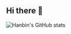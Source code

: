 ## Hi there 👋

<!-- I learn that this is the comment of HTML syntact. Just a try-->

![Hanbin's GitHub stats](https://github-readme-stats.vercel.app/api?username=hanbinzheng&show_icons=true&theme=tokyonight)


<!--
**zhb222222/zhb222222** is a ✨ _special_ ✨ repository because its `README.md` (this file) appears on your GitHub profile.

Here are some ideas to get you started:

- 🔭 I’m currently working on ...
- 🌱 I’m currently learning ...
- 👯 I’m looking to collaborate on ...
- 🤔 I’m looking for help with ...
- 💬 Ask me about ...
- 📫 How to reach me: ...
- 😄 Pronouns: ...
- ⚡ Fun fact: ...
-->
